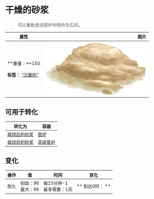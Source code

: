 # 干燥的砂浆  
> 可以重新放进窑炉中制作生石灰。  
  
  属性  |   图片   
 ----  |  ----:   
 **重量：**150<br><br>**标签：**	[“沉重的”](tag_Heavy.md)  |  ![](Sprite/MortarDry.png)   
  
## 可用于转化  
转化为  |  容器  
----  |  ----  
[煅烧后的砂浆](MortarBurnt.md)  |  [窑炉](Kiln.md)  
[煅烧后的砂浆](MortarBurnt.md)  |  [高级窑炉](KilnAdvanced.md)  
## 变化   
操作  |  值  |  时间  |  变化  
----  |  ----  |  ----  |  ----  
耐久  |  初始：96<br>最大：96  |  每15分钟-1<br>最多需要：1天  |  ** 到达0时： **  
